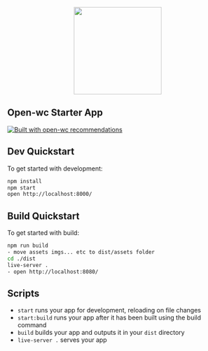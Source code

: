 <p align="center">
  <img width="200" src="https://open-wc.org/35ded306.svg"></img>
</p>

## Open-wc Starter App

[![Built with open-wc recommendations](https://img.shields.io/badge/built%20with-open--wc-blue.svg)](https://github.com/open-wc)

## Dev Quickstart

To get started with development:

```sh
npm install 
npm start
open http://localhost:8000/
```

## Build Quickstart

To get started with build:
```sh
npm run build
- move assets imgs... etc to dist/assets folder 
cd ./dist
live-server .
- open http://localhost:8080/
```

## Scripts

- `start` runs your app for development, reloading on file changes
- `start:build` runs your app after it has been built using the build command
- `build` builds your app and outputs it in your `dist` directory
- `live-server .` serves your app 

